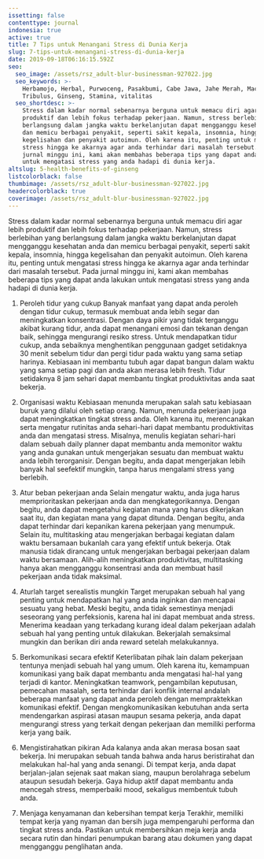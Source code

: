 ```yaml
---
issetting: false
contenttype: journal
indonesia: true
active: true
title: 7 Tips untuk Menangani Stress di Dunia Kerja
slug: 7-tips-untuk-menangani-stress-di-dunia-kerja
date: 2019-09-18T06:16:15.592Z
seo:
  seo_image: /assets/rsz_adult-blur-businessman-927022.jpg
  seo_keywords: >-
    Herbamojo, Herbal, Purwoceng, Pasakbumi, Cabe Jawa, Jahe Merah, Maca,
    Tribulus, Ginseng, Stamina, vitalitas
  seo_shortdesc: >-
    Stress dalam kadar normal sebenarnya berguna untuk memacu diri agar lebih
    produktif dan lebih fokus terhadap pekerjaan. Namun, stress berlebihan yang
    berlangsung dalam jangka waktu berkelanjutan dapat mengganggu kesehatan anda
    dan memicu berbagai penyakit, seperti sakit kepala, insomnia, hingga
    kegelisahan dan penyakit autoimun. Oleh karena itu, penting untuk mengatasi
    stress hingga ke akarnya agar anda terhindar dari masalah tersebut. Pada
    jurnal minggu ini, kami akan membahas beberapa tips yang dapat anda lakukan
    untuk mengatasi stress yang anda hadapi di dunia kerja.
altslug: 5-health-benefits-of-ginseng
listcolorblack: false
thumbimage: /assets/rsz_adult-blur-businessman-927022.jpg
headercolorblack: true
coverimage: /assets/rsz_adult-blur-businessman-927022.jpg
---
```

Stress dalam kadar normal sebenarnya berguna untuk memacu diri agar lebih produktif dan lebih fokus terhadap pekerjaan. Namun, stress berlebihan yang berlangsung dalam jangka waktu berkelanjutan dapat mengganggu kesehatan anda dan memicu berbagai penyakit, seperti sakit kepala, insomnia, hingga kegelisahan dan penyakit autoimun. Oleh karena itu, penting untuk mengatasi stress hingga ke akarnya agar anda terhindar dari masalah tersebut. Pada jurnal minggu ini, kami akan membahas beberapa tips yang dapat anda lakukan untuk mengatasi stress yang anda hadapi di dunia kerja.

1. Peroleh tidur yang cukup
	Banyak manfaat yang dapat anda peroleh dengan tidur cukup, termasuk membuat anda lebih segar dan meningkatkan konsentrasi. Dengan daya pikir yang tidak terganggu akibat kurang tidur, anda dapat menangani emosi dan tekanan dengan baik, sehingga mengurangi resiko stress.
	Untuk mendapatkan tidur cukup, anda sebaiknya menghentikan penggunaan gadget setidaknya 30 menit sebelum tidur dan pergi tidur pada waktu yang sama setiap harinya. Kebiasaan ini membantu tubuh agar dapat bangun dalam waktu yang sama setiap pagi dan anda akan merasa lebih fresh. Tidur setidaknya 8 jam sehari dapat membantu tingkat produktivitas anda saat bekerja.

2. Organisasi waktu
	Kebiasaan menunda merupakan salah satu kebiasaan buruk yang dilalui oleh setiap orang. Namun, menunda pekerjaan juga dapat meningkatkan tingkat stress anda. Oleh karena itu, merencanakan serta mengatur rutinitas anda sehari-hari dapat membantu produktivitas anda dan mengatasi stress. Misalnya, menulis kegiatan sehari-hari dalam sebuah daily planner dapat membantu anda memonitor waktu yang anda gunakan untuk mengerjakan sesuatu dan membuat waktu anda lebih terorganisir. Dengan begitu, anda dapat mengerjakan lebih banyak hal seefektif mungkin, tanpa harus mengalami stress yang berlebih.

3. Atur beban pekerjaan anda
	Selain mengatur waktu, anda juga harus memprioritaskan pekerjaan anda dan mengkategorikannya. Dengan begitu, anda dapat mengetahui kegiatan mana yang harus dikerjakan saat itu, dan kegiatan mana yang dapat ditunda. Dengan begitu, anda dapat terhindar dari kepanikan karena pekerjaan yang menumpuk. Selain itu, multitasking atau mengerjakan berbagai kegiatan dalam waktu bersamaan bukanlah cara yang efektif untuk bekerja. Otak manusia tidak dirancang untuk mengerjakan berbagai pekerjaan dalam waktu bersamaan. Alih-alih meningkatkan produktivitas, multitasking hanya akan mengganggu konsentrasi anda dan membuat hasil pekerjaan anda tidak maksimal.

4. Aturlah target serealistis mungkin
	Target merupakan sebuah hal yang penting untuk mendapatkan hal yang anda inginkan dan mencapai sesuatu yang hebat. Meski begitu, anda tidak semestinya menjadi seseorang yang perfeksionis, karena hal ini dapat membuat anda stress. Menerima keadaan yang terkadang kurang ideal dalam pekerjaan adalah sebuah hal yang penting untuk dilakukan. Bekerjalah semaksimal mungkin dan berikan diri anda reward setelah melakukannya.

5. Berkomunikasi secara efektif
	Keterlibatan pihak lain dalam pekerjaan tentunya menjadi sebuah hal yang umum. Oleh karena itu, kemampuan komunikasi yang baik dapat membantu anda mengatasi hal-hal yang terjadi di kantor. Meningkatkan teamwork, pengambilan keputusan, pemecahan masalah, serta terhindar dari konflik internal andalah beberapa manfaat yang dapat anda peroleh dengan mempraktekkan komunikasi efektif. Dengan mengkomunikasikan kebutuhan anda serta mendengarkan aspirasi atasan maupun sesama pekerja, anda dapat mengurangi stress yang terkait dengan pekerjaan dan memiliki performa kerja yang baik.

6. Mengistirahatkan pikiran
	Ada kalanya anda akan merasa bosan saat bekerja. Ini merupakan sebuah tanda bahwa anda harus beristirahat dan melakukan hal-hal yang anda senangi. Di tempat kerja, anda dapat berjalan-jalan sejenak saat makan siang, maupun berolahraga sebelum ataupun sesudah bekerja. Gaya hidup aktif dapat membantu anda mencegah stress, memperbaiki mood, sekaligus membentuk tubuh anda.

7. Menjaga kenyamanan dan kebersihan tempat kerja
	Terakhir, memiliki tempat kerja yang nyaman dan bersih juga mempengaruhi performa dan tingkat stress anda. Pastikan untuk membersihkan meja kerja anda secara rutin dan hindari penumpukan barang atau dokumen yang dapat mengganggu penglihatan anda.
